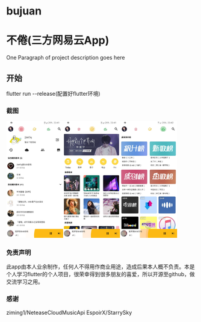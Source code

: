 # bujuan

# 不倦(三方网易云App)

One Paragraph of project description goes here

## 开始

flutter run --release(配置好flutter环境)


### 截图
<img src="https://github.com/2697a/bujuan-sixbugs/blob/master/screenshots/me.jpg" width="30%"><img src="https://github.com/2697a/bujuan-sixbugs/blob/master/screenshots/find.jpg" width="30%"><img src="https://github.com/2697a/bujuan-sixbugs/blob/master/screenshots/top.jpg" width="30%">

### 免责声明
此app由本人业余制作，任何人不得用作商业用途，造成后果本人概不负责。本是个人学习flutter的个人项目，很荣幸得到很多朋友的喜爱，所以开源至github，做交流学习之用。

### 感谢
ziming1/NeteaseCloudMusicApi
EspoirX/StarrySky
